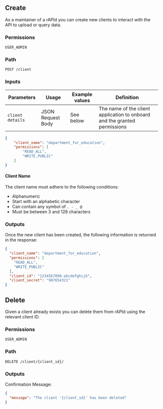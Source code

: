 ## Create

As a maintainer of a rAPId you can create new clients to interact with the API to upload or query data.

### Permissions

`USER_ADMIN`

### Path

`POST /client`

### Inputs

| Parameters       | Usage               | Example values   | Definition                                                                |
|------------------|---------------------|------------------|---------------------------------------------------------------------------|
| `client details` | JSON Request Body   | See below        | The name of the client application to onboard and the granted permissions |

```json
{
    "client_name": "department_for_education",
    "permissions": [
        "READ_ALL",
        "WRITE_PUBLIC"
    ]
}
```

#### Client Name

The client name must adhere to the following conditions:

- Alphanumeric
- Start with an alphabetic character
- Can contain any symbol of `. - _ @`
- Must be between 3 and 128 characters

### Outputs

Once the new client has been created, the following information is returned in the response:

```json
{
  "client_name": "department_for_education",
  "permissions": [
    "READ_ALL",
    "WRITE_PUBLIC"
  ],
  "client_id": "1234567890-abcdefghijk",
  "client_secret": "987654321"
}
```

## Delete

Given a client already exists you can delete them from rAPId using the relevant client ID.

### Permissions

`USER_ADMIN`

### Path

`DELETE /client/{client_id}/`

### Outputs

Confirmation Message:

```json
{
  "message": "The client '{client_id}' has been deleted"
}
```
